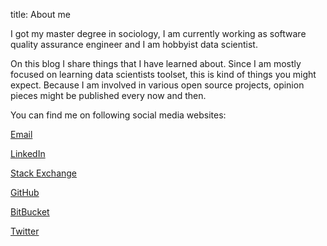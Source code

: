 title: About me

I got my master degree in sociology, I am currently working as software quality assurance engineer and I am hobbyist data scientist. 

On this blog I share things that I have learned about. 
Since I am mostly focused on learning data scientists toolset, this is kind of things you might expect.
Because I am involved in various open source projects, opinion pieces might be published every now and then.

You can find me on following social media websites:

<div class="row" id="social-media-links">
    <div class="text-center col-sm-2">
        <a href="mailto:mz %at% miroslaw-zalewski.eu">
            <i class="fa fa-2x fa-envelope"></i>
            <p>Email</p>
         </a>
    </div>
    <div class="text-center col-sm-2">
        <a href="http://www.linkedin.com/in/miroslawzalewski">
            <i class="fa fa-2x fa-linkedin"></i>
            <p>LinkedIn</p>
         </a>
    </div>
    <div class="text-center col-sm-2">
        <a href="http://stackexchange.com/users/4352116/miros%C5%82aw-zalewski?tab=accounts">
            <i class="fa fa-2x fa-stack-exchange"></i>
            <p>Stack Exchange</p>
         </a>
    </div>
    <div class="text-center col-sm-2">
        <a href="https://github.com/mirzal/">
            <i class="fa fa-2x fa-github"></i>
            <p>GitHub</p>
         </a>
    </div>
    <div class="text-center col-sm-2">
        <a href="https://bitbucket.org/mirzal/">
            <i class="fa fa-2x fa-bitbucket"></i>
            <p>BitBucket</p>
         </a>
    </div>
    <div class="text-center col-sm-2">
        <a href="https://twitter.com/mszalewski">
            <i class="fa fa-2x fa-twitter"></i>
            <p>Twitter</p>
         </a>
    </div>
</div>
